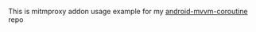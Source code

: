 This is mitmproxy addon usage example for my [android-mvvm-coroutine](https://github.com/rifqimfahmi/android-mvvm-coroutine) repo
